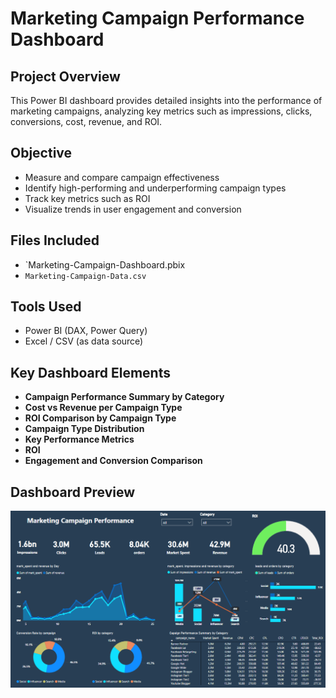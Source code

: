 # Marketing Campaign Performance Dashboard

##  Project Overview
This Power BI dashboard provides detailed insights into the performance of marketing campaigns, analyzing key metrics such as impressions, clicks, conversions, cost, revenue, and ROI.

## Objective
- Measure and compare campaign effectiveness
- Identify high-performing and underperforming campaign types
- Track key metrics such as ROI 
- Visualize trends in user engagement and conversion

## Files Included
- `Marketing-Campaign-Dashboard.pbix
- `Marketing-Campaign-Data.csv`

## Tools Used
- Power BI (DAX, Power Query)
- Excel / CSV (as data source)

## Key Dashboard Elements
- **Campaign Performance Summary by Category**
- **Cost vs Revenue per Campaign Type**
- **ROI Comparison by Campaign Type**
- **Campaign Type Distribution**
- **Key Performance Metrics**
- **ROI**
- **Engagement and Conversion Comparison**

## Dashboard Preview
![Dashboard Overview](Marketing-Campaign.png)
